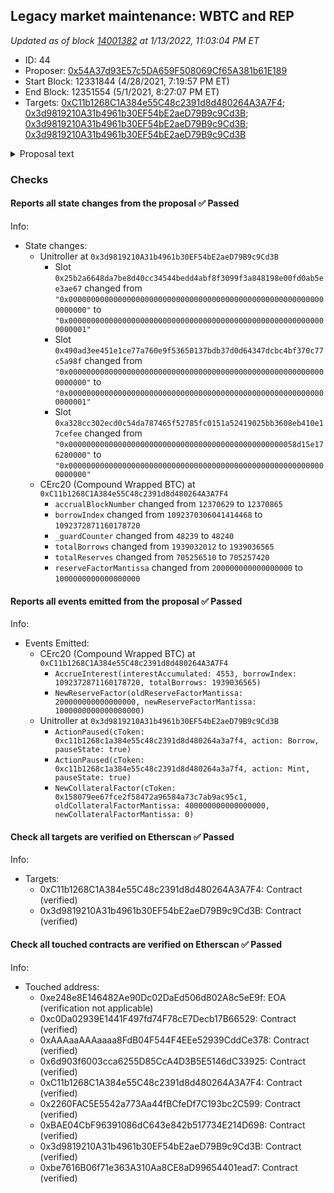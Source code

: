 ## Legacy market maintenance: WBTC and REP

_Updated as of block [14001382](https://etherscan.io/block/14001382) at 1/13/2022, 11:03:04 PM ET_

- ID: 44
- Proposer: [0x54A37d93E57c5DA659F508069Cf65A381b61E189](https://etherscan.io/address/0x54A37d93E57c5DA659F508069Cf65A381b61E189)
- Start Block: 12331844 (4/28/2021, 7:19:57 PM ET)
- End Block: 12351554 (5/1/2021, 8:27:07 PM ET)
- Targets: [0xC11b1268C1A384e55C48c2391d8d480264A3A7F4](https://etherscan.io/address/0xC11b1268C1A384e55C48c2391d8d480264A3A7F4#code); [0x3d9819210A31b4961b30EF54bE2aeD79B9c9Cd3B](https://etherscan.io/address/0x3d9819210A31b4961b30EF54bE2aeD79B9c9Cd3B#code); [0x3d9819210A31b4961b30EF54bE2aeD79B9c9Cd3B](https://etherscan.io/address/0x3d9819210A31b4961b30EF54bE2aeD79B9c9Cd3B#code); [0x3d9819210A31b4961b30EF54bE2aeD79B9c9Cd3B](https://etherscan.io/address/0x3d9819210A31b4961b30EF54bE2aeD79B9c9Cd3B#code)

<details>
  <summary>Proposal text</summary>

> # Legacy market maintenance: WBTC and REP
> In [Proposal 41](https://compound.finance/governance/proposals/41), we began the process to migrate WBTC to a modern upgradable cToken contract.
> 
> The new WBTC cToken has become widely adopted, with $2.2B supplied.
> 
> This proposal continues the deprecation process for the legacy WBTC market, following the process established for SAI and REP.
> 
> The Reserve Factor for the legacy asset will be raised to 100%, which removes the supply interest rate, and supplying and borrowing (new usage) will be disabled. The legacy WBTC cToken will still be effective collateral, and existing users will not be liquidated or materially impacted.
> 
> Finally, the proposal completes the deprecation of REP, by lowering its collateral factor to 0%, nine months after [Proposal 17](https://compound.finance/governance/proposals/17) disabled new usage of the asset.
> 
> [Discussion](https://www.comp.xyz/t/legacy-market-migration-wbtc/1333)
</details>

### Checks
#### Reports all state changes from the proposal ✅ Passed
  




Info:
- State changes:
    - Unitroller at `0x3d9819210A31b4961b30EF54bE2aeD79B9c9Cd3B`
        - Slot `0x25b2a6648da7be8d40cc34544bedd4abf8f3099f3a848198e00fd0ab5ee3ae67` changed from `"0x0000000000000000000000000000000000000000000000000000000000000000"` to `"0x0000000000000000000000000000000000000000000000000000000000000001"`
        - Slot `0x490ad3ee451e1ce77a760e9f53650137bdb37d0d64347dcbc4bf370c77c5a98f` changed from `"0x0000000000000000000000000000000000000000000000000000000000000000"` to `"0x0000000000000000000000000000000000000000000000000000000000000001"`
        - Slot `0xa328cc302ecd0c54da787465f52785fc0151a52419025bb3608eb410e17cefee` changed from `"0x000000000000000000000000000000000000000000000000058d15e176280000"` to `"0x0000000000000000000000000000000000000000000000000000000000000000"`
    - CErc20 (Compound Wrapped BTC) at `0xC11b1268C1A384e55C48c2391d8d480264A3A7F4`
        - `accrualBlockNumber` changed from `12370629` to `12370865`
        - `borrowIndex` changed from `1092370306041414468` to `1092372871160178720`
        - `_guardCounter` changed from `48239` to `48240`
        - `totalBorrows` changed from `1939032012` to `1939036565`
        - `totalReserves` changed from `705256510` to `705257420`
        - `reserveFactorMantissa` changed from `200000000000000000` to `1000000000000000000`

#### Reports all events emitted from the proposal ✅ Passed
  




Info:
- Events Emitted:
    - CErc20 (Compound Wrapped BTC) at `0xC11b1268C1A384e55C48c2391d8d480264A3A7F4`
        - `AccrueInterest(interestAccumulated: 4553, borrowIndex: 1092372871160178720, totalBorrows: 1939036565)`
        - `NewReserveFactor(oldReserveFactorMantissa: 200000000000000000, newReserveFactorMantissa: 1000000000000000000)`
    - Unitroller at `0x3d9819210A31b4961b30EF54bE2aeD79B9c9Cd3B`
        - `ActionPaused(cToken: 0xc11b1268c1a384e55c48c2391d8d480264a3a7f4, action: Borrow, pauseState: true)`
        - `ActionPaused(cToken: 0xc11b1268c1a384e55c48c2391d8d480264a3a7f4, action: Mint, pauseState: true)`
        - `NewCollateralFactor(cToken: 0x158079ee67fce2f58472a96584a73c7ab9ac95c1, oldCollateralFactorMantissa: 400000000000000000, newCollateralFactorMantissa: 0)`

#### Check all targets are verified on Etherscan ✅ Passed
  




Info:
- Targets:
    - 0xC11b1268C1A384e55C48c2391d8d480264A3A7F4: Contract (verified)
    - 0x3d9819210A31b4961b30EF54bE2aeD79B9c9Cd3B: Contract (verified)

#### Check all touched contracts are verified on Etherscan ✅ Passed
  




Info:
- Touched address:
    - 0xe248e8E146482Ae90Dc02DaEd506d802A8c5eE9f: EOA (verification not applicable)
    - 0xc0Da02939E1441F497fd74F78cE7Decb17B66529: Contract (verified)
    - 0xAAAaaAAAaaaa8FdB04F544F4EEe52939CddCe378: Contract (verified)
    - 0x6d903f6003cca6255D85CcA4D3B5E5146dC33925: Contract (verified)
    - 0xC11b1268C1A384e55C48c2391d8d480264A3A7F4: Contract (verified)
    - 0x2260FAC5E5542a773Aa44fBCfeDf7C193bc2C599: Contract (verified)
    - 0xBAE04CbF96391086dC643e842b517734E214D698: Contract (verified)
    - 0x3d9819210A31b4961b30EF54bE2aeD79B9c9Cd3B: Contract (verified)
    - 0xbe7616B06f71e363A310Aa8CE8aD99654401ead7: Contract (verified)
